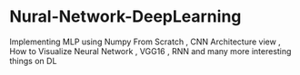 # Nural-Network-DeepLearning
Implementing MLP using Numpy From Scratch , CNN Architecture view , How to Visualize Neural Network , VGG16 , RNN and many more interesting things on DL
